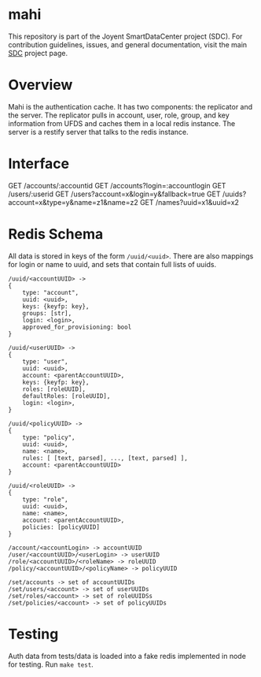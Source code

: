 <!--
    This Source Code Form is subject to the terms of the Mozilla Public
    License, v. 2.0. If a copy of the MPL was not distributed with this
    file, You can obtain one at http://mozilla.org/MPL/2.0/.
-->

<!--
    Copyright (c) 2014, Joyent, Inc.
-->

# mahi

This repository is part of the Joyent SmartDataCenter project (SDC).  For 
contribution guidelines, issues, and general documentation, visit the main
[SDC](http://github.com/joyent/sdc) project page.

# Overview

Mahi is the authentication cache. It has two components: the replicator and the
server. The replicator pulls in account, user, role, group, and
key information from UFDS and caches them in a local redis instance.
The server is a restify server that talks to the redis instance.


# Interface

GET /accounts/:accountid
GET /accounts?login=:accountlogin
GET /users/:userid
GET /users?account=x&login=y&fallback=true
GET /uuids?account=x&type=y&name=z1&name=z2
GET /names?uuid=x1&uuid=x2


# Redis Schema

All data is stored in keys of the form `/uuid/<uuid>`. There are also mappings
for login or name to uuid, and sets that contain full lists of uuids.

    /uuid/<accountUUID> ->
    {
        type: "account",
        uuid: <uuid>,
        keys: {keyfp: key},
        groups: [str],
        login: <login>,
        approved_for_provisioning: bool
    }

    /uuid/<userUUID> ->
    {
        type: "user",
        uuid: <uuid>,
        account: <parentAccountUUID>,
        keys: {keyfp: key},
        roles: [roleUUID],
        defaultRoles: [roleUUID],
        login: <login>,
    }

    /uuid/<policyUUID> ->
    {
        type: "policy",
        uuid: <uuid>,
        name: <name>,
        rules: [ [text, parsed], ..., [text, parsed] ],
        account: <parentAccountUUID>
    }

    /uuid/<roleUUID> ->
    {
        type: "role",
        uuid: <uuid>,
        name: <name>,
        account: <parentAccountUUID>,
        policies: [policyUUID]
    }

    /account/<accountLogin> -> accountUUID
    /user/<accountUUID>/<userLogin> -> userUUID
    /role/<accountUUID>/<roleName> -> roleUUID
    /policy/<accountUUID>/<policyName> -> policyUUID

    /set/accounts -> set of accountUUIDs
    /set/users/<account> -> set of userUUIDs
    /set/roles/<account> -> set of roleUUIDSs
    /set/policies/<account> -> set of policyUUIDs


# Testing

Auth data from tests/data is loaded into a fake redis implemented in node for
testing.
Run `make test`.
